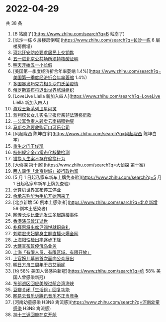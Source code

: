 # 2022-04-29

共 38 条

<!-- BEGIN ZHIHUSEARCH -->
<!-- 最后更新时间 Fri Apr 29 2022 23:11:08 GMT+0800 (China Standard Time) -->
1. [B 站崩了](https://www.zhihu.com/search?q=B 站崩了)
1. [长沙一栋 6 层楼房倒塌](https://www.zhihu.com/search?q=长沙一栋 6 层楼房倒塌)
1. [河北迁安防疫要求居民上交钥匙](https://www.zhihu.com/search?q=河北迁安防疫要求居民上交钥匙)
1. [五一进北京公共场所须持核酸证明](https://www.zhihu.com/search?q=五一进北京公共场所须持核酸证明)
1. [明天开始五一小长假](https://www.zhihu.com/search?q=明天开始五一小长假)
1. [美国第一季度经济折合年率萎缩 1.4%](https://www.zhihu.com/search?q=美国第一季度经济折合年率萎缩 1.4%)
1. [多国暴发巧克力相关沙门氏菌疫情](https://www.zhihu.com/search?q=多国暴发巧克力相关沙门氏菌疫情)
1. [俄罗斯宣布将退出世界旅游组织](https://www.zhihu.com/search?q=俄罗斯宣布将退出世界旅游组织)
1. [LoveLive Liella 新加入四人](https://www.zhihu.com/search?q=LoveLive Liella 新加入四人)
1. [游戏王新系列卫星闪灵](https://www.zhihu.com/search?q=游戏王新系列卫星闪灵)
1. [蓝翔校长女儿实名举报母亲非法转移房款](https://www.zhihu.com/search?q=蓝翔校长女儿实名举报母亲非法转移房款)
1. [一公寓负责人转卖云南捐赠物资](https://www.zhihu.com/search?q=一公寓负责人转卖云南捐赠物资)
1. [马斯克称要收购可口可乐公司](https://www.zhihu.com/search?q=马斯克称要收购可口可乐公司)
1. [风起陇西 陈坤白宇](https://www.zhihu.com/search?q=风起陇西 陈坤白宇)
1. [重生之门王俊凯](https://www.zhihu.com/search?q=重生之门王俊凯)
1. [杭州规定全市常态化核酸检测](https://www.zhihu.com/search?q=杭州规定全市常态化核酸检测)
1. [错换人生案不存在偷换行为](https://www.zhihu.com/search?q=错换人生案不存在偷换行为)
1. [大侦探 第十案](https://www.zhihu.com/search?q=大侦探 第十案)
1. [两人谣传「北京封城」被行政拘留](https://www.zhihu.com/search?q=两人谣传「北京封城」被行政拘留)
1. [5 月 1 日起私家车新车上牌免查验](https://www.zhihu.com/search?q=5 月 1 日起私家车新车上牌免查验)
1. [计算机世界宣布停工停业](https://www.zhihu.com/search?q=计算机世界宣布停工停业)
1. [余承东称华为手机开始回来了](https://www.zhihu.com/search?q=余承东称华为手机开始回来了)
1. [北京新增 56 例本土感染者](https://www.zhihu.com/search?q=北京新增 56 例本土感染者)
1. [网传长沙比亚迪发生多起跳楼事件](https://www.zhihu.com/search?q=网传长沙比亚迪发生多起跳楼事件)
1. [香港演员曾江逝世](https://www.zhihu.com/search?q=香港演员曾江逝世)
1. [朴槿惠将出席尹锡悦就职典礼](https://www.zhihu.com/search?q=朴槿惠将出席尹锡悦就职典礼)
1. [刘畊宏夫妇健身主题直播火爆全网](https://www.zhihu.com/search?q=刘畊宏夫妇健身主题直播火爆全网)
1. [上海阳性检出率逐步下降](https://www.zhihu.com/search?q=上海阳性检出率逐步下降)
1. [大疆宣布暂停俄乌业务](https://www.zhihu.com/search?q=大疆宣布暂停俄乌业务)
1. [上海「有限人员、有限区域、有限开放」](https://www.zhihu.com/search?q=上海「有限人员、有限区域、有限开放」)
1. [上官婉儿墓志首次面向公众展出](https://www.zhihu.com/search?q=上官婉儿墓志首次面向公众展出)
1. [明日方舟三周年干员艾丽妮](https://www.zhihu.com/search?q=明日方舟三周年干员艾丽妮)
1. [约 58% 美国人曾感染新冠](https://www.zhihu.com/search?q=约 58% 美国人曾感染新冠)
1. [东部战区回应美舰过航台湾海峡](https://www.zhihu.com/search?q=东部战区回应美舰过航台湾海峡)
1. [豆瓣关闭「生活组」回复功能](https://www.zhihu.com/search?q=豆瓣关闭「生活组」回复功能)
1. [网易云音乐诉腾讯音乐不正当竞争](https://www.zhihu.com/search?q=网易云音乐诉腾讯音乐不正当竞争)
1. [河南幼童感染 H3N8 禽流感](https://www.zhihu.com/search?q=河南幼童感染 H3N8 禽流感)
1. [神十三返回舱在京开舱](https://www.zhihu.com/search?q=神十三返回舱在京开舱)
<!-- END ZHIHUSEARCH -->
